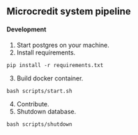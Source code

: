 ## Microcredit system pipeline

#### Development

1. Start postgres on your machine.
2. Install requirements.

```
pip install -r requirements.txt
```
3. Build docker container.
```
bash scripts/start.sh
```
4. Contribute.
6. Shutdown database.
```
bash scripts/shutdown
```